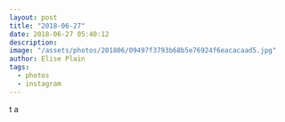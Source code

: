 ```yaml
---
layout: post
title: "2018-06-27"
date: 2018-06-27 05:40:12
description: 
image: "/assets/photos/201806/09497f3793b68b5e76924f6eacacaad5.jpg"
author: Elise Plain
tags: 
  - photos
  - instagram
---
```


t a
<p></p>
